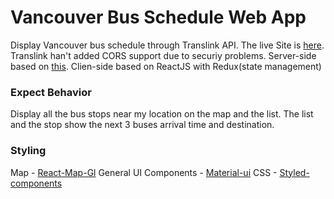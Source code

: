 # Vancouver Bus Schedule Web App

Display Vancouver bus schedule through Translink API. The live Site is [here](https://vancouver-bus-schedule.herokuapp.com/).
Translink han't added CORS support due to securiy problems. Server-side based on [this](https://github.com/yeah568/simplebus-server).
Clien-side based on ReactJS with Redux(state management)

### Expect Behavior

Display all the bus stops near my location on the map and the list. The list and the stop show the next 3 buses arrival time and destination.

### Styling

Map - [React-Map-Gl](https://uber.github.io/react-map-gl/#/)
General UI Components - [Material-ui](https://material-ui.com/)
CSS - [Styled-components](https://github.com/styled-components/styled-components)
